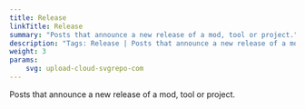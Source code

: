 ```yaml
---
title: Release
linkTitle: Release
summary: "Posts that announce a new release of a mod, tool or project."
description: "Tags: Release | Posts that announce a new release of a mod, tool or project."
weight: 3
params:
    svg: upload-cloud-svgrepo-com
---
```


Posts that announce a new release of a mod, tool or project.